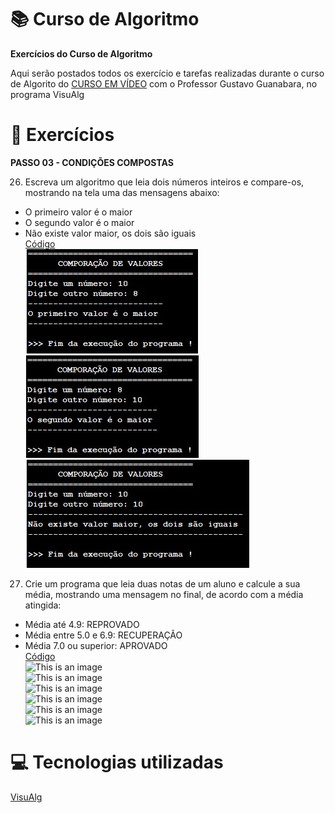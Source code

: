 # :books: Curso de Algoritmo
**Exercícios do Curso de Algoritmo**

 Aqui serão postados todos os exercício e tarefas realizadas durante o curso de Algorito do [CURSO EM VÍDEO](https://www.youtube.com/watch?v=8mei6uVttho&list=PLHz_AreHm4dmSj0MHol_aoNYCSGFqvfXV) com o Professor Gustavo Guanabara, no programa VisuAlg
 
 # :page_with_curl: Exercícios
 **PASSO 03 - CONDIÇÕES COMPOSTAS**
 
26) Escreva um algoritmo que leia dois números inteiros e compare-os, mostrando na tela uma das mensagens abaixo:<br/>
- O primeiro valor é o maior<br/>
- O segundo valor é o maior<br/>
- Não existe valor maior, os dois são iguais<br/>
[Código](https://github.com/ArgemiroC/Curso-de-Algoritmo/blob/main/Exerc%C3%ADcios%20-%20PASSO%2003/Exerc%C3%ADcio%2026%20-%20Compara%C3%A7%C3%A3o%20de%20valores)<br/>
![This is an image](https://github.com/ArgemiroC/Curso-de-Algoritmo/blob/main/Imagens/Exerc%C3%ADcio%2026(Compara%C3%A7%C3%A3o%20de%20valores)1.jpeg)<br/>
![This is an image](https://github.com/ArgemiroC/Curso-de-Algoritmo/blob/main/Imagens/Exerc%C3%ADcio%2026(Compara%C3%A7%C3%A3o%20de%20valores)2.jpeg)<br/>
![This is an image](https://github.com/ArgemiroC/Curso-de-Algoritmo/blob/main/Imagens/Exerc%C3%ADcio%2026(Compara%C3%A7%C3%A3o%20de%20valores)3.jpeg)<br/>

27) Crie um programa que leia duas notas de um aluno e calcule a sua média, mostrando uma mensagem no final, de acordo com a média atingida:<br/>
- Média até 4.9: REPROVADO<br/>
- Média entre 5.0 e 6.9: RECUPERAÇÃO<br/>
- Média 7.0 ou superior: APROVADO<br/>
[Código](https://github.com/ArgemiroC/Curso-de-Algoritmo/blob/main/Exerc%C3%ADcios%20-%20PASSO%2003/Exerc%C3%ADcio%2027%20-%20Aproveitamento%20do%20Aluno)<br/>
![This is an image](https://github.com/ArgemiroC/Curso-de-Algoritmo/blob/main/Imagens/Exerc%C3%ADcio%2027(Aproveitamento%20do%20Aluno)1.jpeg)<br/>
![This is an image](https://github.com/ArgemiroC/Curso-de-Algoritmo/blob/main/Imagens/Exerc%C3%ADcio%2027(Aproveitamento%20do%20Aluno)2.jpeg)<br/>
![This is an image](https://github.com/ArgemiroC/Curso-de-Algoritmo/blob/main/Imagens/Exerc%C3%ADcio%2027(Aproveitamento%20do%20Aluno)3.jpeg)<br/>
![This is an image](https://github.com/ArgemiroC/Curso-de-Algoritmo/blob/main/Imagens/Exerc%C3%ADcio%2027(Aproveitamento%20do%20Aluno)4.jpeg)<br/>
![This is an image](https://github.com/ArgemiroC/Curso-de-Algoritmo/blob/main/Imagens/Exerc%C3%ADcio%2027(Aproveitamento%20do%20Aluno)5.jpeg)<br/>
![This is an image](https://github.com/ArgemiroC/Curso-de-Algoritmo/blob/main/Imagens/Exerc%C3%ADcio%2027(Aproveitamento%20do%20Aluno)6.jpeg)<br/>

# :computer: Tecnologias utilizadas

[VisuAlg](https://visualg3.com.br/)
